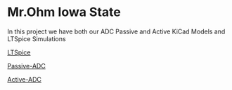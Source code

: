 # Mr.Ohm Iowa State
In this project we have both our ADC Passive and Active KiCad Models and LTSpice Simulations

[LTSpice](LTSpice)

[Passive-ADC](Passive-ADC)

[Active-ADC](Active-ADC)